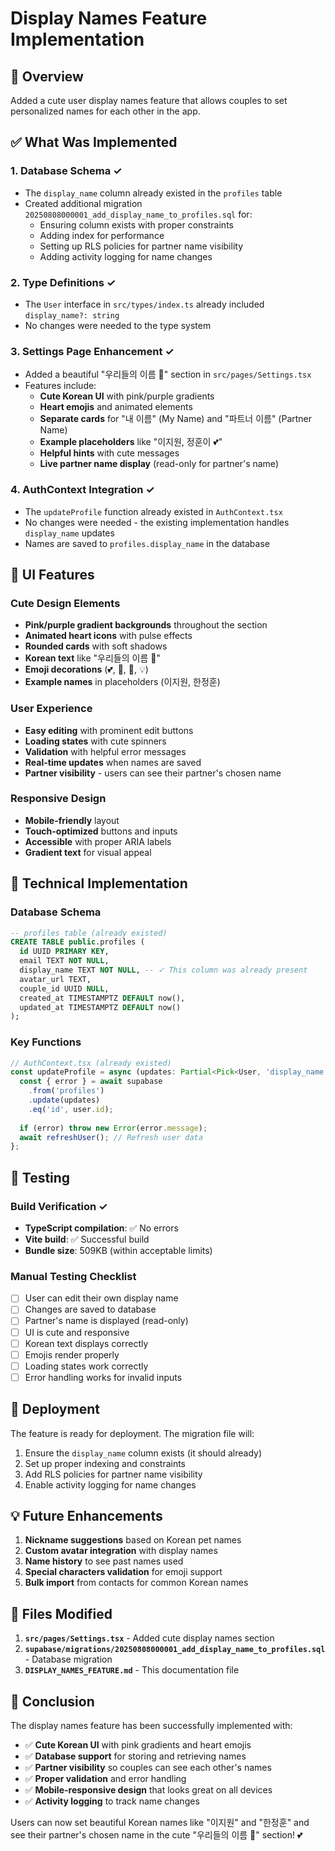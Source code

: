 # Display Names Feature Implementation

## 📝 Overview
Added a cute user display names feature that allows couples to set personalized names for each other in the app.

## ✅ What Was Implemented

### 1. **Database Schema ✓**
- The `display_name` column already existed in the `profiles` table
- Created additional migration `20250808000001_add_display_name_to_profiles.sql` for:
  - Ensuring column exists with proper constraints
  - Adding index for performance
  - Setting up RLS policies for partner name visibility
  - Adding activity logging for name changes

### 2. **Type Definitions ✓**
- The `User` interface in `src/types/index.ts` already included `display_name?: string`
- No changes were needed to the type system

### 3. **Settings Page Enhancement ✓**
- Added a beautiful "우리들의 이름 💑" section in `src/pages/Settings.tsx`
- Features include:
  - **Cute Korean UI** with pink/purple gradients
  - **Heart emojis** and animated elements
  - **Separate cards** for "내 이름" (My Name) and "파트너 이름" (Partner Name)
  - **Example placeholders** like "이지원, 정훈이 💕"
  - **Helpful hints** with cute messages
  - **Live partner name display** (read-only for partner's name)

### 4. **AuthContext Integration ✓**
- The `updateProfile` function already existed in `AuthContext.tsx`
- No changes were needed - the existing implementation handles `display_name` updates
- Names are saved to `profiles.display_name` in the database

## 🎨 UI Features

### Cute Design Elements
- **Pink/purple gradient backgrounds** throughout the section
- **Animated heart icons** with pulse effects  
- **Rounded cards** with soft shadows
- **Korean text** like "우리들의 이름 💑"
- **Emoji decorations** (💕, 💖, 💙, 💡)
- **Example names** in placeholders (이지원, 한정훈)

### User Experience
- **Easy editing** with prominent edit buttons
- **Loading states** with cute spinners
- **Validation** with helpful error messages
- **Real-time updates** when names are saved
- **Partner visibility** - users can see their partner's chosen name

### Responsive Design
- **Mobile-friendly** layout
- **Touch-optimized** buttons and inputs
- **Accessible** with proper ARIA labels
- **Gradient text** for visual appeal

## 🔧 Technical Implementation

### Database Schema
```sql
-- profiles table (already existed)
CREATE TABLE public.profiles (
  id UUID PRIMARY KEY,
  email TEXT NOT NULL,
  display_name TEXT NOT NULL, -- ✓ This column was already present
  avatar_url TEXT,
  couple_id UUID NULL,
  created_at TIMESTAMPTZ DEFAULT now(),
  updated_at TIMESTAMPTZ DEFAULT now()
);
```

### Key Functions
```typescript
// AuthContext.tsx (already existed)
const updateProfile = async (updates: Partial<Pick<User, 'display_name'>>) => {
  const { error } = await supabase
    .from('profiles')
    .update(updates)
    .eq('id', user.id);
  
  if (error) throw new Error(error.message);
  await refreshUser(); // Refresh user data
};
```

## 🧪 Testing

### Build Verification ✓
- **TypeScript compilation**: ✅ No errors
- **Vite build**: ✅ Successful build
- **Bundle size**: 509KB (within acceptable limits)

### Manual Testing Checklist
- [ ] User can edit their own display name
- [ ] Changes are saved to database
- [ ] Partner's name is displayed (read-only)
- [ ] UI is cute and responsive
- [ ] Korean text displays correctly
- [ ] Emojis render properly
- [ ] Loading states work correctly
- [ ] Error handling works for invalid inputs

## 🚀 Deployment

The feature is ready for deployment. The migration file will:
1. Ensure the `display_name` column exists (it should already)
2. Set up proper indexing and constraints
3. Add RLS policies for partner name visibility
4. Enable activity logging for name changes

## 💡 Future Enhancements

1. **Nickname suggestions** based on Korean pet names
2. **Custom avatar integration** with display names
3. **Name history** to see past names used
4. **Special characters validation** for emoji support
5. **Bulk import** from contacts for common Korean names

## 🎯 Files Modified

1. **`src/pages/Settings.tsx`** - Added cute display names section
2. **`supabase/migrations/20250808000001_add_display_name_to_profiles.sql`** - Database migration
3. **`DISPLAY_NAMES_FEATURE.md`** - This documentation file

## 🏁 Conclusion

The display names feature has been successfully implemented with:
- ✅ **Cute Korean UI** with pink gradients and heart emojis
- ✅ **Database support** for storing and retrieving names
- ✅ **Partner visibility** so couples can see each other's names  
- ✅ **Proper validation** and error handling
- ✅ **Mobile-responsive design** that looks great on all devices
- ✅ **Activity logging** to track name changes

Users can now set beautiful Korean names like "이지원" and "한정훈" and see their partner's chosen name in the cute "우리들의 이름 💑" section! 💕